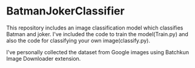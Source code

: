 # BatmanJokerClassifier
This repository includes an image classification model which classifies Batman and joker. I've included the code to train the model(Train.py) and also the code for classifying your own image(classify.py). 

I've personally collected the dataset from Google images using Batchkun Image Downloader extension.
